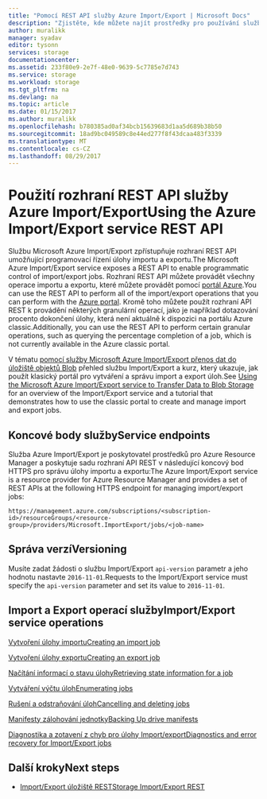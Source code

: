 ```yaml
---
title: "Pomocí REST API služby Azure Import/Export | Microsoft Docs"
description: "Zjistěte, kde můžete najít prostředky pro používání služby Azure Import/Export rozhraní REST API, včetně postupy a referenční materiál."
author: muralikk
manager: syadav
editor: tysonn
services: storage
documentationcenter: 
ms.assetid: 233f80e9-2e7f-48e0-9639-5c7785e7d743
ms.service: storage
ms.workload: storage
ms.tgt_pltfrm: na
ms.devlang: na
ms.topic: article
ms.date: 01/15/2017
ms.author: muralikk
ms.openlocfilehash: b780385ad0af34bcb15639683d1aa5d689b38b50
ms.sourcegitcommit: 18ad9bc049589c8e44ed277f8f43dcaa483f3339
ms.translationtype: MT
ms.contentlocale: cs-CZ
ms.lasthandoff: 08/29/2017
---
```

# <a name="using-the-azure-importexport-service-rest-api"></a><span data-ttu-id="6771a-103">Použití rozhraní REST API služby Azure Import/Export</span><span class="sxs-lookup"><span data-stu-id="6771a-103">Using the Azure Import/Export service REST API</span></span>

<span data-ttu-id="6771a-104">Službu Microsoft Azure Import/Export zpřístupňuje rozhraní REST API umožňující programovací řízení úlohy importu a exportu.</span><span class="sxs-lookup"><span data-stu-id="6771a-104">The Microsoft Azure Import/Export service exposes a REST API to enable programmatic control of import/export jobs.</span></span> <span data-ttu-id="6771a-105">Rozhraní REST API můžete provádět všechny operace importu a exportu, které můžete provádět pomocí [portál Azure](https://portal.azure.com/).</span><span class="sxs-lookup"><span data-stu-id="6771a-105">You can use the REST API to perform all of the import/export operations that you can perform with the [Azure portal](https://portal.azure.com/).</span></span> <span data-ttu-id="6771a-106">Kromě toho můžete použít rozhraní API REST k provádění některých granulární operací, jako je například dotazování procento dokončení úlohy, která není aktuálně k dispozici na portálu Azure classic.</span><span class="sxs-lookup"><span data-stu-id="6771a-106">Additionally, you can use the REST API to perform certain granular operations, such as querying the percentage completion of a job, which is not currently available in the Azure classic portal.</span></span>

<span data-ttu-id="6771a-107">V tématu [pomocí služby Microsoft Azure Import/Export přenos dat do úložiště objektů Blob](../storage-import-export-service.md) přehled službu Import/Export a kurz, který ukazuje, jak použít klasický portál pro vytváření a správu import a export úloh.</span><span class="sxs-lookup"><span data-stu-id="6771a-107">See [Using the Microsoft Azure Import/Export service to Transfer Data to Blob Storage](../storage-import-export-service.md) for an overview of the Import/Export service and a tutorial that demonstrates how to use the classic portal to create and manage import and export jobs.</span></span>

## <a name="service-endpoints"></a><span data-ttu-id="6771a-108">Koncové body služby</span><span class="sxs-lookup"><span data-stu-id="6771a-108">Service endpoints</span></span>

<span data-ttu-id="6771a-109">Služba Azure Import/Export je poskytovatel prostředků pro Azure Resource Manager a poskytuje sadu rozhraní API REST v následující koncový bod HTTPS pro správu úlohy importu a exportu:</span><span class="sxs-lookup"><span data-stu-id="6771a-109">The Azure Import/Export service is a resource provider for Azure Resource Manager and provides a set of REST APIs at the following HTTPS endpoint for managing import/export jobs:</span></span>

```
https://management.azure.com/subscriptions/<subscription-id>/resourceGroups/<resource-group>/providers/Microsoft.ImportExport/jobs/<job-name>
```

## <a name="versioning"></a><span data-ttu-id="6771a-110">Správa verzí</span><span class="sxs-lookup"><span data-stu-id="6771a-110">Versioning</span></span>

<span data-ttu-id="6771a-111">Musíte zadat žádosti o službu Import/Export `api-version` parametr a jeho hodnotu nastavte `2016-11-01`.</span><span class="sxs-lookup"><span data-stu-id="6771a-111">Requests to the Import/Export service must specify the `api-version` parameter and set its value to `2016-11-01`.</span></span>

## <a name="importexport-service-operations"></a><span data-ttu-id="6771a-112">Import a Export operací služby</span><span class="sxs-lookup"><span data-stu-id="6771a-112">Import/Export service operations</span></span>

[<span data-ttu-id="6771a-113">Vytvoření úlohy importu</span><span class="sxs-lookup"><span data-stu-id="6771a-113">Creating an import job</span></span>](../storage-import-export-creating-an-import-job.md)

[<span data-ttu-id="6771a-114">Vytvoření úlohy exportu</span><span class="sxs-lookup"><span data-stu-id="6771a-114">Creating an export job</span></span>](../storage-import-export-creating-an-export-job.md)

[<span data-ttu-id="6771a-115">Načítání informací o stavu úlohy</span><span class="sxs-lookup"><span data-stu-id="6771a-115">Retrieving state information for a job</span></span>](storage-import-export-retrieving-state-info-for-a-job.md)

[<span data-ttu-id="6771a-116">Vytváření výčtu úloh</span><span class="sxs-lookup"><span data-stu-id="6771a-116">Enumerating jobs</span></span>](../storage-import-export-enumerating-jobs.md)

[<span data-ttu-id="6771a-117">Rušení a odstraňování úloh</span><span class="sxs-lookup"><span data-stu-id="6771a-117">Cancelling and deleting jobs</span></span>](storage-import-export-cancelling-and-deleting-jobs.md)

[<span data-ttu-id="6771a-118">Manifesty zálohování jednotky</span><span class="sxs-lookup"><span data-stu-id="6771a-118">Backing Up drive manifests</span></span>](../storage-import-export-backing-up-drive-manifests.md)

[<span data-ttu-id="6771a-119">Diagnostika a zotavení z chyb pro úlohy Import/export</span><span class="sxs-lookup"><span data-stu-id="6771a-119">Diagnostics and error recovery for Import/Export jobs</span></span>](../storage-import-export-diagnostics-and-error-recovery.md)

## <a name="next-steps"></a><span data-ttu-id="6771a-120">Další kroky</span><span class="sxs-lookup"><span data-stu-id="6771a-120">Next steps</span></span>

* [<span data-ttu-id="6771a-121">Import/Export úložiště REST</span><span class="sxs-lookup"><span data-stu-id="6771a-121">Storage Import/Export REST</span></span>](/rest/api/storageimportexport)
